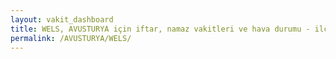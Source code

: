 ```yaml
---
layout: vakit_dashboard
title: WELS, AVUSTURYA için iftar, namaz vakitleri ve hava durumu - ilçe/eyalet seç
permalink: /AVUSTURYA/WELS/
---
```


<script type="text/javascript">
  var GLOBAL_COUNTRY = 'AVUSTURYA';
  var GLOBAL_CITY = 'WELS';
  var GLOBAL_STATE = '';
  var lat = 72;
  var lon = 21;
</script>
